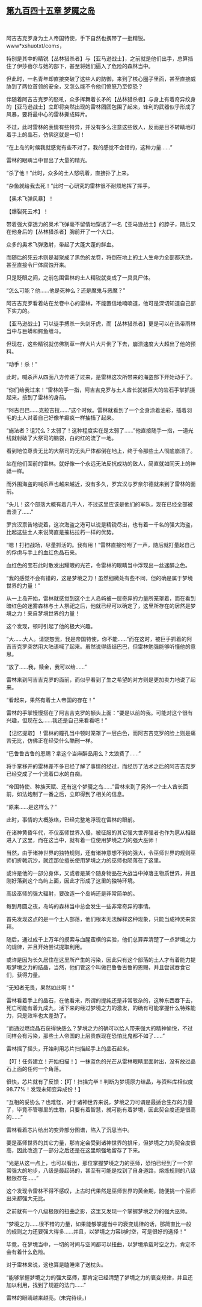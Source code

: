 ## [第九百四十五章 梦魇之岛](https://www.xxbiquge.com/11_11222/9033640.html)
﻿

  阿吉吉克罗身为土人帝国特使，手下自然也携带了一批精锐。www*xshuotxt/com≤，

  特别是其中的精锐【丛林猎杀者】与【亚马逊战士】，之前就是他们出手，总算挡住了伊莎蓓尔与她的部下，甚至将她们逼入了危险的森林当中。

  但此时，一名青年却直接突破了这些人的防御，来到了核心圈子里面，甚至直接威胁到了两位首领的安全，又怎么能不令他们愤怒乃至惊恐？

  伴随着阿吉吉克罗的怒吼，众多挥舞着长矛的【丛林猎杀者】与身上有着奇异纹身的【亚马逊战士】立即将突然出现的雷林团团包围了起来，锋利的武器似乎形成了风暴，要将最中心的雷林撕成碎片。

  不过，此时雷林的表情有些特异，并没有多么注意这些敌人，反而是目不转睛地盯着手上的晶石，仿佛这就是一切！

  “在上岛的时候我就感觉有些不对了，我的感觉不会错的，这种力量……”

  雷林的眼睛当中冒出了大量的精光。

  “杀了他！”此时，众多的土人怒吼着，直接扑了上来。

  “杂鱼就给我去死！”此时一心研究的雷林很不耐烦地挥了挥手。

  【奥术飞弹风暴】！

  【爆裂死云术】！

  带着强大穿透力的奥术飞弹毫不留情地穿透了一名【亚马逊战士】的脖子，随后又在他身后的【丛林猎杀者】胸前开了一个大口。

  众多的奥术飞弹激射，带起了大蓬大蓬的鲜血。

  而随后的死云术则是凝聚成了黑色的龙卷，将倒在地上的土人生命力全部都灭绝，甚至直接令尸体腐蚀开来。

  只是眨眼之间，之前包围雷林的土人精锐就变成了一具具尸体。

  “怎么可能？他……他是死神么？还是魔鬼与恶魔？”

  阿吉吉克罗看着站在龙卷中心的雷林，不能置信地喃喃道，他可是深切知道自己部下实力的。

  【亚马逊战士】可以徒手搏杀一头剑牙虎，而【丛林猎杀者】更是可以在热带雨林当中与巨蟒和鳄鱼缠斗。

  但现在，这些精锐就仿佛割草一样大片大片倒了下去，崩溃速度大大超出了他的预料。

  “动手！杀！”

  此时。喊杀声从四面八方传递了过来，是雷林这次所带来的海盗部下开始动手了。

  “你们给我过来！”雷林的手一指，阿吉吉克罗与土人酋长就被巨大的岩石手掌抓摄起来，按到了雷林的身前。

  “阿古巴巴……克拉吉拉……”这个时候。雷林就看到了一个全身涂着油彩，插着羽毛的土人对着自己好像羊癫疯一样抽搐了起来。

  “施法者？诅咒么？太弱了！这种程度实在是太弱了……”他直接随手一指，一道光线就射破了大祭司的脑袋，白的红的流了一地。

  看到地位尊贵无比的大祭司的无头尸体都倒在地上，终于令那些土人彻底崩溃了。

  站在他们面前的雷林。就好像一个永远无法反抗成功的敌人，简直就如同天上的神祗一样。

  而外围海盗的喊杀声也越来越近，没有多久，罗宾汉与罗奈尔德就来到了雷林的面前。

  “头儿！这个部落大概有着几千人，不过这里应该是他们的军队，现在已经全部被击溃了……”

  罗宾汉禀告地说着，这次海盗之港可以说是精锐尽出，也有着一千名的强大海盗，比起这些土人来说简直是摧枯拉朽一样的优势。

  “嗯！打扫战场，尽量抓活的。我有用！”雷林直接吩咐了一声，随后就打量起自己的俘虏与手上的血红色晶石来。

  血红色的宝石此时散发出耀眼的光芒，令雷林的眼睛当中浮现出一丝迷醉之色。

  “我的感觉不会有错的，这是梦境之力！虽然细微处有些不同，但的确是属于梦境世界的力量！”

  从一上岛开始，雷林就感觉到这个土人岛屿被一层奇异的力量所笼罩着，而在看到暗红色的迷雾森林与土人祭祀之后，他就已经可以确定了，这里所存在的居然是梦境之力！来自梦境世界的力量！

  这个发现，顿时引起了他的极大兴趣。

  “大……大人。请饶恕我，我是帝国特使，你不能……”而在这时，被巨手抓着的阿吉吉克罗突然用大陆语喊了起来。虽然说得结结巴巴，但雷林勉强能够听懂他的意思。

  “放了……我，赎金，我可以给……”

  雷林来到阿吉吉克罗的面前，而似乎看到了生之希望的对方则是更加卖力地说了起来。

  “看起来，果然有着土人帝国的存在！”

  雷林的手掌慢慢搭在了阿吉吉克罗的额头上面：“要是以前的我。可能对这个很有兴趣，但现在么……我还是自己来看看吧！”

  【记忆提取】！雷林的瞳孔当中顿时笼罩了一层白色，而阿吉吉克罗的脸上则是痛苦无比，仿佛正在经受什么酷刑一样。

  “巴鲁鲁古鲁的恩赐？拿这个当麻醉品用么？太浪费了……”

  将手掌移开的雷林差不多已经了解了事情的经过，而经历了法术之后的阿吉吉克罗已经变成了一个流着口水的白痴。

  “帝国特使、种族天赋、还有这个梦魇之岛……”雷林来到了另外一个土人酋长面前，如法炮制了一番之后，立即得到了相关的信息。

  “原来……是这样么？”

  此时，事情的大概脉络，已经完整地浮现在雷林的眼前。

  在诸神黄昏年代，不仅巫师世界入侵，被征服的其它强大世界强者也作为扈从相继进入了这里，而在这当中，就有着一位使用梦境之力的强大巫师！

  当然，由于诸神世界的独特规则，还有诸神意想不到的强大，令巫师世界的规则巫师们折戟沉沙，就连那位擅长使用梦境之力的巫师也陨落在了这里。

  或许是他的一部分身体，又或者是某个随身物品在大战当中掉落主物质世界，并且刚好落到这个岛屿上面，因此才形成了这里的独特环境。

  高级巫师的强大辐射，要改造一个岛屿还是非常简单的。

  每到月圆之夜，岛屿的森林当中总会发生一些非常奇异的事情。

  首先发现这点的是一个土人部落，他们根本无法解释这种现象，只能当成神灵来崇拜。

  随后，通过成千上万年的摸索与血腥蛮横的实验，他们总算弄清楚了一点梦境之力的规律，并且开始尝试提取利用。

  或许是因为长久居住在这里所产生的污染，因此只有这个部落的土人才有着能力提取梦境之力的结晶，当然，他们管这个叫做巴鲁鲁古鲁的恩赐，并且尝试吞食它们，获得力量。

  “无知者无畏，果然如此啊！”

  雷林看着手上的晶石，在他看来，所谓的提纯还是非常驳杂的，这种东西吞下去，死亡可能有着九成九，活下来的经过梦境之力的激发，的确有可能掌握什么特殊能力，只是效率也太差劲了。

  “而通过燃烧晶石获得快感么？梦境之力的确可以给人带来强大的精神愉悦，不过同样会有污染，那些土人帝国的上层贵族现在恐怕比鬼都不如了……”

  雷林摇了摇头，开始利用芯片扫描起手上的晶石起来。

  【叮！任务建立！开始扫描！】一抹蓝色的光芒从雷林眼睛里面射出，没有放过晶石上面的任何一个角落。

  很快，芯片就有了反馈：【叮！扫描完毕！判断为梦境原力结晶，与资料库相似度98.77%！发现未知变异成份！】

  “互相的妥协么？也难怪，对于诸神世界来说，梦境之力可谓是最适合生存的力量了，毕竟不管哪里的生物，只要有着智慧，就可能有着梦境，因此契合度还是很高的……”

  雷林看着芯片给出的变异部分图谱，陷入了沉思当中。

  要是巫师世界的其它力量，那肯定会受到诸神世界的排斥，但梦境之力的契合度很高，因此改造了一部分之后还是在这里顽强地留存了下来。

  “光是从这一点上，也可以看出，那位掌握梦境之力的巫师，恐怕已经到了一个非常强大的地步，八级是最起码的，甚至有可能是找到了自身道路，熔炼规则的八级极限存在……”

  这个发现令雷林不得不感叹，上古时代果然是巫师世界的黄金期，随便挑一个巫师出来都强大无比。

  之前就有一个八级极限的扭曲之影，这里又发现一个掌握梦境之力的强大巫师。

  “梦境之力……很不错的力量，如果能够掌握当中的衰变规律的话，那简直比一般的规则之力还要强大得多……并且，以梦境之力容纳时空，可是很好的选择！”

  毕竟，在梦境当中，一切的时间与空间都可以扭曲，以梦境承载时空之力，肯定不会有着什么危险。

  对于雷林来说，这也算是瞌睡来了送枕头。

  “能够掌握梦境之力的强大巫师，那肯定已经清楚了梦境之力的衰变规律，并且还加以利用，找到了规避的法门……”

  雷林的眼睛越来越亮。(未完待续。)
